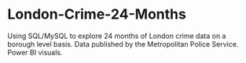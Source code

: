 # London-Crime-24-Months
Using SQL/MySQL to explore 24 months of London crime data on a borough level basis. Data published by the Metropolitan Police Service. Power BI visuals.
